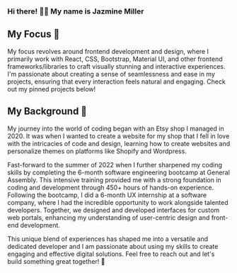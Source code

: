 ### Hi there! 👋🏽 My name is Jazmine Miller

## My Focus 🔭

My focus revolves around frontend development and design, where I primarily work with React, CSS, Bootstrap, Material UI, and other frontend frameworks/libraries to craft visually stunning and interactive experiences. I'm passionate about creating a sense of seamlessness and ease in my projects, ensuring that every interaction feels natural and engaging. Check out my pinned projects below!

## My Background 🎨

My journey into the world of coding began with an Etsy shop I managed in 2020. It was when I wanted to create a website for my shop that I fell in love with the intricacies of code and design, learning how to create websites and personalize themes on platforms like Shopify and Wordpress.

Fast-forward to the summer of 2022 when I further sharpened my coding skills by completing the 6-month software engineering bootcamp at General Assembly. This intensive training provided me with a strong foundation in coding and development through 450+ hours of hands-on experience. Following the bootcamp, I did a 6-month UX internship at a software company, where I had the incredible opportunity to work alongside talented developers. Together, we designed and developed interfaces for custom web portals, enhancing my understanding of user-centric design and front-end development. 

This unique blend of experiences has shaped me into a versatile and dedicated developer and I am passionate about using my skills to create engaging and effective digital solutions. Feel free to reach out and let's build something great together! 🚀
<!--
**jazdmiller/jazdmiller** is a ✨ _special_ ✨ repository because its `README.md` (this file) appears on your GitHub profile.

Here are some ideas to get you started:

- 🔭 I’m currently working on ...
- 🌱 I’m currently learning ...
- 👯 I’m looking to collaborate on ...
- 🤔 I’m looking for help with ...
- 💬 Ask me about ...
- 📫 How to reach me: ...
- 😄 Pronouns: ...
- ⚡ Fun fact: ...
-->
